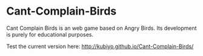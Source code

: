 Cant-Complain-Birds
===================

Cant Complain Birds is an web game based on Angry Birds. Its development is purely for educational purposes.

Test the current version here: http://kubiyo.github.io/Cant-Complain-Birds/
